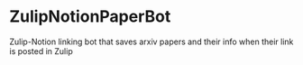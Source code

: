 # ZulipNotionPaperBot
Zulip-Notion linking bot that saves arxiv papers and their info when their link is posted in Zulip
